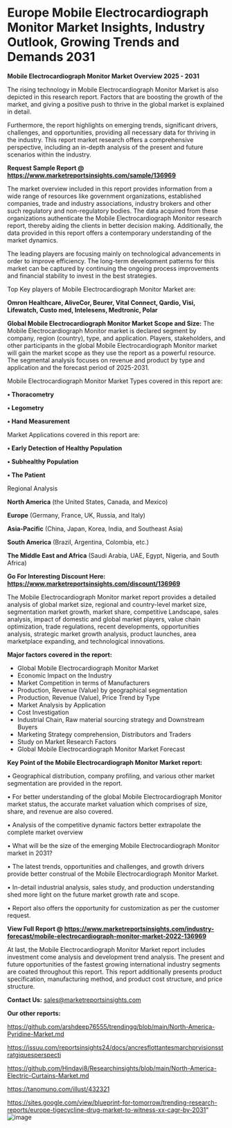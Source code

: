 # Europe Mobile Electrocardiograph Monitor Market Insights, Industry Outlook, Growing Trends and Demands 2031

<Strong> Mobile Electrocardiograph Monitor Market Overview 2025 - 2031</strong>

The rising technology in Mobile Electrocardiograph Monitor Market is also depicted in this research report. Factors that are boosting the growth of the market, and giving a positive push to thrive in the global market is explained in detail.

Furthermore, the report highlights on emerging trends, significant drivers, challenges, and opportunities, providing all necessary data for thriving in the industry. This report market research offers a comprehensive perspective, including an in-depth analysis of the present and future scenarios within the industry.

<strong>Request Sample Report @ <a href=https://www.marketreportsinsights.com/sample/136969>https://www.marketreportsinsights.com/sample/136969</a></strong>

The market overview included in this report provides information from a wide range of resources like government organizations, established companies, trade and industry associations, industry brokers and other such regulatory and non-regulatory bodies. The data acquired from these organizations authenticate the Mobile Electrocardiograph Monitor research report, thereby aiding the clients in better decision making. Additionally, the data provided in this report offers a contemporary understanding of the market dynamics.

The leading players are focusing mainly on technological advancements in order to improve efficiency. The long-term development patterns for this market can be captured by continuing the ongoing process improvements and financial stability to invest in the best strategies.

Top Key players of Mobile Electrocardiograph Monitor Market are:

<strong>Omron Healthcare, AliveCor, Beurer, Vital Connect, Qardio, Visi, Lifewatch, Custo med, Intelesens, Medtronic, Polar</strong>

<strong><b>Global Mobile Electrocardiograph Monitor Market Scope and Size:</b></strong>
The Mobile Electrocardiograph Monitor market is declared segment by company, region (country), type, and application. Players, stakeholders, and other participants in the global Mobile Electrocardiograph Monitor market will gain the market scope as they use the report as a powerful resource. The segmental analysis focuses on revenue and product by type and application and the forecast period of 2025-2031.

Mobile Electrocardiograph Monitor Market Types covered in this report are:

<strong>• Thoracometry

• Legometry

• Hand Measurement</strong>

Market Applications covered in this report are:

<strong>• Early Detection of Healthy Population

• Subhealthy Population

• The Patient</strong> 

Regional Analysis

<strong>North America</strong> (the United States, Canada, and Mexico)

<strong>Europe</strong> (Germany, France, UK, Russia, and Italy)

<strong>Asia-Pacific</strong> (China, Japan, Korea, India, and Southeast Asia)

<strong>South America</strong> (Brazil, Argentina, Colombia, etc.)

<strong>The Middle East and Africa</strong> (Saudi Arabia, UAE, Egypt, Nigeria, and South Africa)

<strong>Go For Interesting Discount Here: <a href=https://www.marketreportsinsights.com/discount/136969>https://www.marketreportsinsights.com/discount/136969</a></strong>

The Mobile Electrocardiograph Monitor market report provides a detailed analysis of global market size, regional and country-level market size, segmentation market growth, market share, competitive Landscape, sales analysis, impact of domestic and global market players, value chain optimization, trade regulations, recent developments, opportunities analysis, strategic market growth analysis, product launches, area marketplace expanding, and technological innovations.

<strong><b>Major factors covered in the report:</b></strong>
<ul>
  <li>Global Mobile Electrocardiograph Monitor Market </li>
  <li>Economic Impact on the Industry</li>
  <li>Market Competition in terms of Manufacturers</li>
  <li>Production, Revenue (Value) by geographical segmentation</li>
  <li>Production, Revenue (Value), Price Trend by Type</li>
  <li>Market Analysis by Application</li>
  <li>Cost Investigation</li>
  <li>Industrial Chain, Raw material sourcing strategy and Downstream Buyers</li>
  <li>Marketing Strategy comprehension, Distributors and Traders</li>
  <li>Study on Market Research Factors</li>
  <li>Global Mobile Electrocardiograph Monitor Market Forecast</li>
</ul>

<strong><b>Key Point of the Mobile Electrocardiograph Monitor Market report:</b></strong>

• Geographical distribution, company profiling, and various other market segmentation are provided in the report.

• For better understanding of the global Mobile Electrocardiograph Monitor market status, the accurate market valuation which comprises of size, share, and revenue are also covered.

• Analysis of the competitive dynamic factors better extrapolate the complete market overview

• What will be the size of the emerging Mobile Electrocardiograph Monitor market in 2031?

• The latest trends, opportunities and challenges, and growth drivers provide better construal of the Mobile Electrocardiograph Monitor Market.

• In-detail industrial analysis, sales study, and production understanding shed more light on the future market growth rate and scope.

• Report also offers the opportunity for customization as per the customer request.

<strong><b>View Full Report @ <a href=https://www.marketreportsinsights.com/industry-forecast/mobile-electrocardiograph-monitor-market-2022-136969>https://www.marketreportsinsights.com/industry-forecast/mobile-electrocardiograph-monitor-market-2022-136969</a></b></strong>


At last, the Mobile Electrocardiograph Monitor Market report includes investment come analysis and development trend analysis. The present and future opportunities of the fastest growing international industry segments are coated throughout this report. This report additionally presents product specification, manufacturing method, and product cost structure, and price structure.

<strong>Contact Us:</strong>
sales@marketreportsinsights.com

<strong>Our other reports:</strong>

<a href=https://github.com/arshdeep76555/trendingg/blob/main/North-America-Pyridine-Market.md>https://github.com/arshdeep76555/trendingg/blob/main/North-America-Pyridine-Market.md</a>

<a href=https://issuu.com/reportsinsights24/docs/ancresflottantesmarchprvisionsstratgiquesperspecti>https://issuu.com/reportsinsights24/docs/ancresflottantesmarchprvisionsstratgiquesperspecti</a>

<a href=https://github.com/Hindavi8/Researchinsights/blob/main/North-America-Electric-Curtains-Market.md>https://github.com/Hindavi8/Researchinsights/blob/main/North-America-Electric-Curtains-Market.md</a>

<a href=https://tanomuno.com/illust/432321>https://tanomuno.com/illust/432321</a>

<a href=https://sites.google.com/view/blueprint-for-tomorrow/trending-research-reports/europe-tigecycline-drug-market-to-witness-xx-cagr-by-2031>https://sites.google.com/view/blueprint-for-tomorrow/trending-research-reports/europe-tigecycline-drug-market-to-witness-xx-cagr-by-2031</a>"
![image](https://github.com/user-attachments/assets/b5bbdf99-4ca2-49c7-9d7a-0515e9969f9c)
